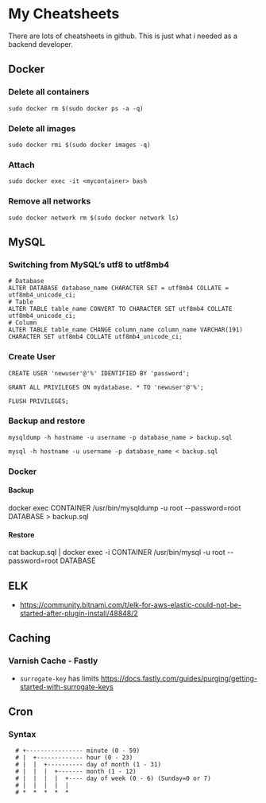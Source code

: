 # My Cheatsheets
There are lots of cheatsheets in github. This is just what i needed as a backend developer.


## Docker

### Delete all containers

```
sudo docker rm $(sudo docker ps -a -q)
```

### Delete all images

```
sudo docker rmi $(sudo docker images -q)
```

### Attach

```
sudo docker exec -it <mycontainer> bash
```

### Remove all networks

```
sudo docker network rm $(sudo docker network ls)
```

## MySQL
### Switching from MySQL’s utf8 to utf8mb4

```
# Database
ALTER DATABASE database_name CHARACTER SET = utf8mb4 COLLATE = utf8mb4_unicode_ci;
# Table
ALTER TABLE table_name CONVERT TO CHARACTER SET utf8mb4 COLLATE utf8mb4_unicode_ci;
# Column
ALTER TABLE table_name CHANGE column_name column_name VARCHAR(191) CHARACTER SET utf8mb4 COLLATE utf8mb4_unicode_ci;
```

### Create User
```
CREATE USER 'newuser'@'%' IDENTIFIED BY 'password';
```

```
GRANT ALL PRIVILEGES ON mydatabase. * TO 'newuser'@'%';
```

```
FLUSH PRIVILEGES;
```

### Backup and restore

```
mysqldump -h hostname -u username -p database_name > backup.sql
```

```
mysql -h hostname -u username -p database_name < backup.sql
```

### Docker

#### Backup
docker exec CONTAINER /usr/bin/mysqldump -u root --password=root DATABASE > backup.sql

#### Restore
cat backup.sql | docker exec -i CONTAINER /usr/bin/mysql -u root --password=root DATABASE


## ELK

* https://community.bitnami.com/t/elk-for-aws-elastic-could-not-be-started-after-plugin-install/48848/2


## Caching

### Varnish Cache - Fastly 

* `surrogate-key` has limits https://docs.fastly.com/guides/purging/getting-started-with-surrogate-keys


## Cron

### Syntax
```
  # +---------------- minute (0 - 59)
  # |  +------------- hour (0 - 23)
  # |  |  +---------- day of month (1 - 31)
  # |  |  |  +------- month (1 - 12)
  # |  |  |  |  +---- day of week (0 - 6) (Sunday=0 or 7)
  # |  |  |  |  |
  # *  *  *  *  * 
```
